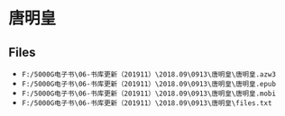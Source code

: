 # 唐明皇

## Files

- `F:/5000G电子书\06-书库更新（201911）\2018.09\0913\唐明皇\唐明皇.azw3`
- `F:/5000G电子书\06-书库更新（201911）\2018.09\0913\唐明皇\唐明皇.epub`
- `F:/5000G电子书\06-书库更新（201911）\2018.09\0913\唐明皇\唐明皇.mobi`
- `F:/5000G电子书\06-书库更新（201911）\2018.09\0913\唐明皇\files.txt`

